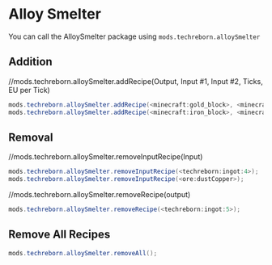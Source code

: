 # Alloy Smelter
You can call the AlloySmelter package using `mods.techreborn.alloySmelter`

Addition
------
//mods.techreborn.alloySmelter.addRecipe(Output, Input #1, Input #2, Ticks, EU per Tick)
```java
mods.techreborn.alloySmelter.addRecipe(<minecraft:gold_block>, <minecraft:sand>, <minecraft:gold_ore>, 40, 500);
mods.techreborn.alloySmelter.addRecipe(<minecraft:iron_block>, <minecraft:sand> * 3, <minecraft:iron_ore>, 40, 500);
```

Removal
------
//mods.techreborn.alloySmelter.removeInputRecipe(Input)
```java
mods.techreborn.alloySmelter.removeInputRecipe(<techreborn:ingot:4>);
mods.techreborn.alloySmelter.removeInputRecipe(<ore:dustCopper>);
```
//mods.techreborn.alloySmelter.removeRecipe(output)
```java
mods.techreborn.alloySmelter.removeRecipe(<techreborn:ingot:5>);
```
Remove All Recipes
------
```java
mods.techreborn.alloySmelter.removeAll();
```
